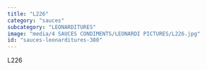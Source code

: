 ```yaml
---
title: "L226"
category: "sauces"
subcategory: "LEONARDITURES"
image: "media/4 SAUCES CONDIMENTS/LEONARDI PICTURES/L226.jpg"
id: "sauces-leonarditures-380"
---
```


L226
